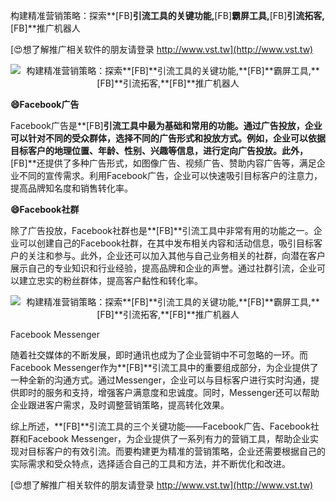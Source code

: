 构建精准营销策略：探索**[FB]**引流工具的关键功能,**[FB]**霸屏工具,**[FB]**引流拓客,**[FB]**推广机器人

[😍想了解推广相关软件的朋友请登录 http://www.vst.tw](http://www.vst.tw)

 <center><img src="https://vst.tw/MP4/tuiguang/png/5.png" alt="构建精准营销策略：探索**[FB]**引流工具的关键功能,**[FB]**霸屏工具,**[FB]**引流拓客,**[FB]**推广机器人"></center>

**😄Facebook广告**

Facebook广告是**[FB]**引流工具中最为基础和常用的功能。通过广告投放，企业可以针对不同的受众群体，选择不同的广告形式和投放方式。例如，企业可以依据目标客户的地理位置、年龄、性别、兴趣等信息，进行定向广告投放。此外，**[FB]**还提供了多种广告形式，如图像广告、视频广告、赞助内容广告等，满足企业不同的宣传需求。利用Facebook广告，企业可以快速吸引目标客户的注意力，提高品牌知名度和销售转化率。

**😄Facebook社群**

除了广告投放，Facebook社群也是**[FB]**引流工具中非常有用的功能之一。企业可以创建自己的Facebook社群，在其中发布相关内容和活动信息，吸引目标客户的关注和参与。此外，企业还可以加入其他与自己业务相关的社群，向潜在客户展示自己的专业知识和行业经验，提高品牌和企业的声誉。通过社群引流，企业可以建立忠实的粉丝群体，提高客户黏性和转化率。

 <center><img src="https://vst.tw/MP4/tuiguang/png/3.png" alt="构建精准营销策略：探索**[FB]**引流工具的关键功能,**[FB]**霸屏工具,**[FB]**引流拓客,**[FB]**推广机器人"></center>

Facebook Messenger

随着社交媒体的不断发展，即时通讯也成为了企业营销中不可忽略的一环。而Facebook Messenger作为**[FB]**引流工具中的重要组成部分，为企业提供了一种全新的沟通方式。通过Messenger，企业可以与目标客户进行实时沟通，提供即时的服务和支持，增强客户满意度和忠诚度。同时，Messenger还可以帮助企业跟进客户需求，及时调整营销策略，提高转化效果。

综上所述，**[FB]**引流工具的三个关键功能——Facebook广告、Facebook社群和Facebook Messenger，为企业提供了一系列有力的营销工具，帮助企业实现对目标客户的有效引流。而要构建更为精准的营销策略，企业还需要根据自己的实际需求和受众特点，选择适合自己的工具和方法，并不断优化和改进。

[😍想了解推广相关软件的朋友请登录 http://www.vst.tw](http://www.vst.tw)



